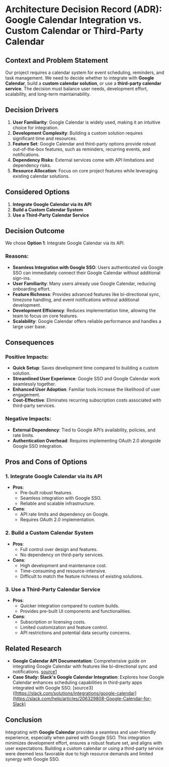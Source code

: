 # Architecture Decision Record (ADR): Google Calendar Integration vs. Custom Calendar or Third-Party Calendar  

## Context and Problem Statement  

Our project requires a calendar system for event scheduling, reminders, and task management. We need to decide whether to integrate with **Google Calendar**, build a **custom calendar solution**, or use a **third-party calendar service**. The decision must balance user needs, development effort, scalability, and long-term maintainability.  

## Decision Drivers  

1. **User Familiarity**: Google Calendar is widely used, making it an intuitive choice for integration.  
2. **Development Complexity**: Building a custom solution requires significant time and resources.  
3. **Feature Set**: Google Calendar and third-party options provide robust out-of-the-box features, such as reminders, recurring events, and notifications.  
4. **Dependency Risks**: External services come with API limitations and dependency risks.  
5. **Resource Allocation**: Focus on core project features while leveraging existing calendar solutions.  

## Considered Options  

1. **Integrate Google Calendar via its API**  
2. **Build a Custom Calendar System**  
3. **Use a Third-Party Calendar Service**  

## Decision Outcome  

We chose **Option 1**: Integrate Google Calendar via its API.  

### Reasons:  
- **Seamless Integration with Google SSO**: Users authenticated via Google SSO can immediately connect their Google Calendar without additional sign-ins.  
- **User Familiarity**: Many users already use Google Calendar, reducing onboarding effort.  
- **Feature Richness**: Provides advanced features like bi-directional sync, timezone handling, and event notifications without additional development.  
- **Development Efficiency**: Reduces implementation time, allowing the team to focus on core features.  
- **Scalability**: Google Calendar offers reliable performance and handles a large user base.  

## Consequences  

### Positive Impacts:  
- **Quick Setup**: Saves development time compared to building a custom solution.  
- **Streamlined User Experience**: Google SSO and Google Calendar work seamlessly together.  
- **Enhanced User Adoption**: Familiar tools increase the likelihood of user engagement.  
- **Cost-Effective**: Eliminates recurring subscription costs associated with third-party services.  

### Negative Impacts:  
- **External Dependency**: Tied to Google API’s availability, policies, and rate limits.  
- **Authentication Overhead**: Requires implementing OAuth 2.0 alongside Google SSO integration.  

## Pros and Cons of Options  

### 1. **Integrate Google Calendar via its API**  
   - **Pros**:  
     - Pre-built robust features.  
     - Seamless integration with Google SSO.  
     - Reliable and scalable infrastructure.  
   - **Cons**:  
     - API rate limits and dependency on Google.  
     - Requires OAuth 2.0 implementation.  

### 2. **Build a Custom Calendar System**  
   - **Pros**:  
     - Full control over design and features.  
     - No dependency on third-party services.  
   - **Cons**:  
     - High development and maintenance cost.  
     - Time-consuming and resource-intensive.  
     - Difficult to match the feature richness of existing solutions.  

### 3. **Use a Third-Party Calendar Service**  
   - **Pros**:  
     - Quicker integration compared to custom builds.  
     - Provides pre-built UI components and functionalities.  
   - **Cons**:  
     - Subscription or licensing costs.  
     - Limited customization and feature control.  
     - API restrictions and potential data security concerns.  

## Related Research  

- **Google Calendar API Documentation**: Comprehensive guide on integrating Google Calendar with features like bi-directional sync and notifications. [source1](https://developers.google.com/calendar)  
- **Case Study: Slack's Google Calendar Integration**: Explores how Google Calendar enhances scheduling capabilities in third-party apps integrated with Google SSO. [source3]([https://slack.com/solutions/integrations/google-calendar](https://slack.com/help/articles/206329808-Google-Calendar-for-Slack)  

## Conclusion  

Integrating with **Google Calendar** provides a seamless and user-friendly experience, especially when paired with Google SSO. This integration minimizes development effort, ensures a robust feature set, and aligns with user expectations. Building a custom calendar or using a third-party service were deemed less favorable due to high resource demands and limited synergy with Google SSO.  

